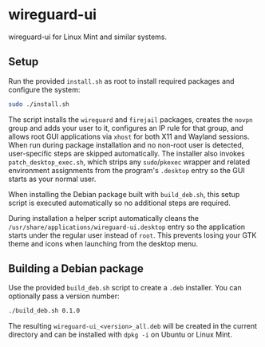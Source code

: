 # wireguard-ui

wireguard-ui for Linux Mint and similar systems.

## Setup

Run the provided `install.sh` as root to install required packages and configure the system:

```bash
sudo ./install.sh
```

The script installs the `wireguard` and `firejail` packages, creates the `novpn` group and adds your user to it, configures an IP rule for that group, and allows root GUI applications via `xhost` for both X11 and Wayland sessions. When run during package installation and no non-root user is detected, user-specific steps are skipped automatically. The installer also invokes `patch_desktop_exec.sh`, which strips any `sudo`/`pkexec` wrapper and related environment assignments from the program's `.desktop` entry so the GUI starts as your normal user.

When installing the Debian package built with `build_deb.sh`, this setup script
is executed automatically so no additional steps are required.

During installation a helper script automatically cleans the
`/usr/share/applications/wireguard-ui.desktop` entry so the application starts
under the regular user instead of `root`. This prevents losing your GTK theme
and icons when launching from the desktop menu.

## Building a Debian package

Use the provided `build_deb.sh` script to create a `.deb` installer. You can optionally pass a version number:

```bash
./build_deb.sh 0.1.0
```

The resulting `wireguard-ui_<version>_all.deb` will be created in the current directory and can be installed with `dpkg -i` on Ubuntu or Linux Mint.
